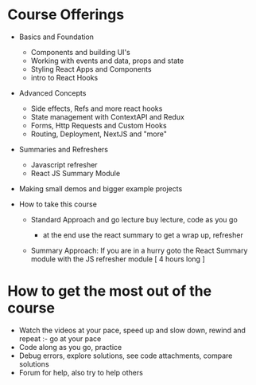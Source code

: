 # Course Offerings

- Basics and Foundation

  - Components and building UI's
  - Working with events and data, props and state
  - Styling React Apps and Components
  - intro to React Hooks

- Advanced Concepts

  - Side effects, Refs and more react hooks
  - State management with ContextAPI and Redux
  - Forms, Http Requests and Custom Hooks
  - Routing, Deployment, NextJS and "more"

- Summaries and Refreshers

  - Javascript refresher
  - React JS Summary Module

- Making small demos and bigger example projects

- How to take this course

  - Standard Approach and go lecture buy lecture, code as you go

    - at the end use the react summary to get a wrap up, refresher

  - Summary Approach: If you are in a hurry goto the React Summary module with the JS refresher module [ 4 hours long ]

# How to get the most out of the course

- Watch the videos at your pace, speed up and slow down, rewind and repeat :- go at your pace
- Code along as you go, practice
- Debug errors, explore solutions, see code attachments, compare solutions
- Forum for help, also try to help others
